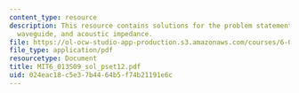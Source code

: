 ```yaml
---
content_type: resource
description: This resource contains solutions for the problem statements related to
  waveguide, and acoustic impedance.
file: https://ol-ocw-studio-app-production.s3.amazonaws.com/courses/6-013-electromagnetics-and-applications-spring-2009/024eac18c5e37b4464b5f74b21191e6c_MIT6_013S09_sol_pset12.pdf
file_type: application/pdf
resourcetype: Document
title: MIT6_013S09_sol_pset12.pdf
uid: 024eac18-c5e3-7b44-64b5-f74b21191e6c
---
```

